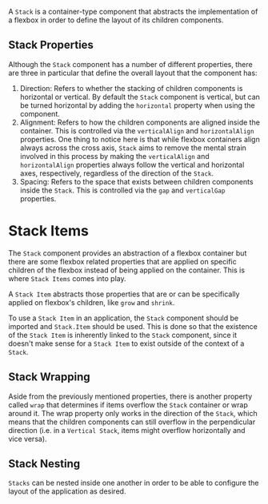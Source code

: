 A `Stack` is a container-type component that abstracts the implementation of a flexbox in order to define the layout of its children components.

## Stack Properties

Although the `Stack` component has a number of different properties, there are three in particular that define the overall layout that the component has:

1. Direction: Refers to whether the stacking of children components is horizontal or vertical. By default the `Stack` component is vertical, but can be turned horizontal by adding the `horizontal` property when using the component.
2. Alignment: Refers to how the children components are aligned inside the container. This is controlled via the `verticalAlign` and `horizontalAlign` properties. One thing to notice here is that while flexbox containers align always across the cross axis, `Stack` aims to remove the mental strain involved in this process by making the `verticalAlign` and `horizontalAlign` properties always follow the vertical and horizontal axes, respectively, regardless of the direction of the `Stack`.
3. Spacing: Refers to the space that exists between children components inside the `Stack`. This is controlled via the `gap` and `verticalGap` properties.

# Stack Items

The `Stack` component provides an abstraction of a flexbox container but there are some flexbox related properties that are applied on specific children of the flexbox instead of being applied on the container. This is where `Stack Items` comes into play.

A `Stack Item` abstracts those properties that are or can be specifically applied on flexbox's children, like `grow` and `shrink`.

To use a `Stack Item` in an application, the `Stack` component should be imported and `Stack.Item` should be used. This is done so that the existence of the `Stack Item` is inherently linked to the `Stack` component, since it doesn't make sense for a `Stack Item` to exist outside of the context of a `Stack`.

## Stack Wrapping

Aside from the previously mentioned properties, there is another property called `wrap` that determines if items overflow the `Stack` container or wrap around it. The wrap property only works in the direction of the `Stack`, which means that the children components can still overflow in the perpendicular direction (i.e. in a `Vertical Stack`, items might overflow horizontally and vice versa).

## Stack Nesting

`Stacks` can be nested inside one another in order to be able to configure the layout of the application as desired.
